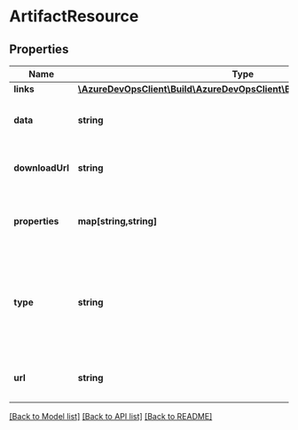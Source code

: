 # ArtifactResource

## Properties
Name | Type | Description | Notes
------------ | ------------- | ------------- | -------------
**links** | [**\AzureDevOpsClient\Build\AzureDevOpsClient\Build\Model\ReferenceLinks**](ReferenceLinks.md) |  | [optional] 
**data** | **string** | Type-specific data about the artifact. | [optional] 
**downloadUrl** | **string** | A link to download the resource. | [optional] 
**properties** | **map[string,string]** | Type-specific properties of the artifact. | [optional] 
**type** | **string** | The type of the resource: File container, version control folder, UNC path, etc. | [optional] 
**url** | **string** | The full http link to the resource. | [optional] 

[[Back to Model list]](../README.md#documentation-for-models) [[Back to API list]](../README.md#documentation-for-api-endpoints) [[Back to README]](../README.md)


